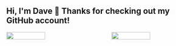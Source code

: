 ## Hi, I'm Dave 👋 Thanks for checking out my GitHub account!

<div style="display: flex; flex-direction: row; width: 100%;">
 <img class="img" style="width: 45%; margin-right: 10%;" src="https://github-readme-stats.vercel.app/api?username=mckinnondave&show_icons=true&theme=radical" />
 <img class="img" style="width: 45%;" src="https://github-readme-stats.vercel.app/api/top-langs/?username=mckinnondave&theme=radical&layout=compact" />
</div>

<!--
**mckinnondave/mckinnondave** is a ✨ _special_ ✨ repository because its `README.md` (this file) appears on your GitHub profile.

Here are some ideas to get you started:

- 🔭 I’m currently working on ...
- 🌱 I’m currently learning ...
- 👯 I’m looking to collaborate on ...
- 🤔 I’m looking for help with ...
- 💬 Ask me about ...
- 📫 How to reach me: ...
- 😄 Pronouns: ...
- ⚡ Fun fact: ...
-->
